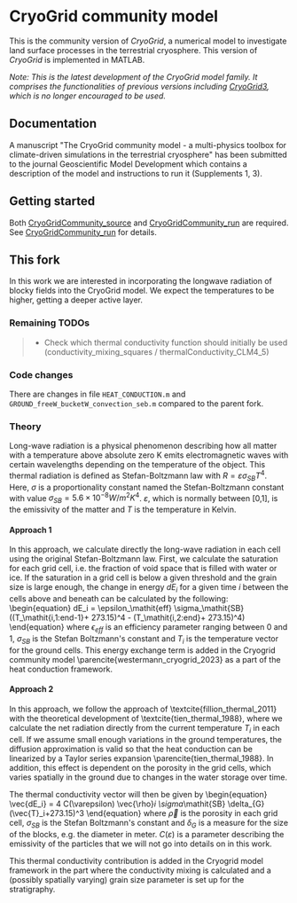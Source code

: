 # CryoGrid community model

This is the community version of *CryoGrid*, a numerical model to investigate land surface processes in the terrestrial cryosphere. This version of *CryoGrid* is implemented in MATLAB.

*Note: This is the latest development of the CryoGrid model family. It comprises the functionalities of previous versions including [CryoGrid3](https://github.com/CryoGrid/CryoGrid3), which is no longer encouraged to be used.*

## Documentation

A manuscript "The CryoGrid community model - a multi-physics toolbox for climate-driven simulations in the terrestrial cryosphere" has been submitted to the journal  Geoscientific Model Development which contains a description of the model and instructions to run it (Supplements 1, 3).

## Getting started

Both [CryoGridCommunity_source](https://github.com/CryoGrid/CryoGridCommunity_source) and [CryoGridCommunity_run](https://github.com/CryoGrid/CryoGridCommunity_run) are required. See [CryoGridCommunity_run](https://github.com/CryoGrid/CryoGridCommunity_run) for details.

## This fork
In this work we are interested in incorporating the longwave radiation of blocky fields into the CryoGrid model. We expect the temperatures to be higher, getting a deeper active layer.

### Remaining TODOs
> * Check which thermal conductivity function should initially be used (conductivity_mixing_squares / thermalConductivity_CLM4_5)

### Code changes
There are changes in file `HEAT_CONDUCTION.m` and `GROUND_freeW_bucketW_convection_seb.m` compared to the parent fork.

### Theory

Long-wave radiation is a physical phenomenon describing how all matter with a temperature above absolute zero K emits electromagnetic waves with certain wavelengths depending on the temperature of the object. 
This thermal radiation is defined as Stefan-Boltzmann law with
$R = \varepsilon \sigma_\mathit{SB} T^4$. 
Here, $\sigma$ is a proportionality constant named the Stefan-Boltzmann constant with value $\sigma_\mathit{SB} = 5.6 \times 10^{-8} W/m^2K^4$. $\varepsilon$, which is normally between [0,1], is the emissivity of the matter and $T$ is the temperature in Kelvin. 

#### Approach 1
In this approach, we calculate directly the long-wave radiation in each cell using the original Stefan-Boltzmann law. 
First, we calculate the saturation for each grid cell, i.e. the fraction of void space that is filled with water or ice. If the saturation in a grid cell is below a given threshold and the grain size is large enough, the change in energy $dE_i$ for a given time $i$ between the cells above and beneath can be calculated by the following:
\begin{equation}
    dE_i = \epsilon_\mathit{eff} \sigma_\mathit{SB} ((T_\mathit{i,1:end-1}+ 273.15)^4 - (T_\mathit{i,2:end}+ 273.15)^4)
\end{equation}
where $\epsilon_\mathit{eff}$ is an efficiency parameter ranging between 0 and 1,  $\sigma_\mathit{SB}$ is the Stefan Boltzmann's constant and $T_i$ is the temperature vector for the ground cells.
This energy exchange term is added in the Cryogrid community model \parencite{westermann_cryogrid_2023} as a part of the heat conduction framework.

#### Approach 2
In this approach, we follow the approach of \textcite{fillion_thermal_2011} with the theoretical development of \textcite{tien_thermal_1988}, where we calculate the net radiation directly from the current temperature $T_i$ in each cell. If we assume small enough variations in the ground temperatures, the diffusion approximation is valid so that the heat conduction can be linearized by a Taylor series expansion \parencite{tien_thermal_1988}.
In addition, this effect is dependent on the porosity in the grid cells, which varies spatially in the ground due to changes in the water storage over time.

The thermal conductivity vector will then be given by 
\begin{equation}
\vec{dE_i} = 4 C(\varepsilon) \vec{\rho}_i \sigma_\mathit{SB} \delta_{G}(\vec{T}_i+273.15)^3 
\end{equation}
where $\vec{\rho}$ is the porosity in each grid cell, $\sigma_{SB}$ is the Stefan Boltzmann's constant and $\delta_{G}$ is a measure for the size of the blocks, e.g. the diameter in meter. $C(\varepsilon)$ is a parameter describing the emissivity of the particles that we will not go into details on in this work.

This thermal conductivity contribution is added in the Cryogrid model framework in the part where the conductivity mixing is calculated and a (possibly spatially varying) grain size parameter is set up for the stratigraphy.


